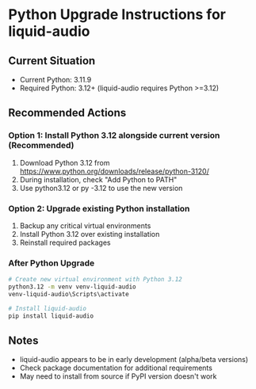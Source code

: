 # Python Upgrade Instructions for liquid-audio

## Current Situation
- Current Python: 3.11.9
- Required Python: 3.12+ (liquid-audio requires Python >=3.12)

## Recommended Actions

### Option 1: Install Python 3.12 alongside current version (Recommended)
1. Download Python 3.12 from https://www.python.org/downloads/release/python-3120/
2. During installation, check "Add Python to PATH"
3. Use python3.12 or py -3.12 to use the new version

### Option 2: Upgrade existing Python installation
1. Backup any critical virtual environments
2. Install Python 3.12 over existing installation
3. Reinstall required packages

### After Python Upgrade
```bash
# Create new virtual environment with Python 3.12
python3.12 -m venv venv-liquid-audio
venv-liquid-audio\Scripts\activate

# Install liquid-audio
pip install liquid-audio
```

## Notes
- liquid-audio appears to be in early development (alpha/beta versions)
- Check package documentation for additional requirements
- May need to install from source if PyPI version doesn't work